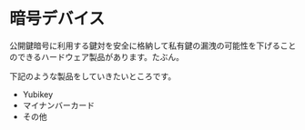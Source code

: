 # 暗号デバイス
公開鍵暗号に利用する鍵対を安全に格納して私有鍵の漏洩の可能性を下げることのできるハードウェア製品があります。たぶん。

下記のような製品をしていきたいところです。

- Yubikey
- マイナンバーカード
- その他
